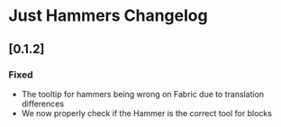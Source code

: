 # Just Hammers Changelog

## [0.1.2]

### Fixed

- The tooltip for hammers being wrong on Fabric due to translation differences
- We now properly check if the Hammer is the correct tool for blocks
